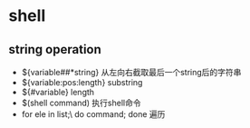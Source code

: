 # shell  
## string operation  
* ${variable##*string} 从左向右截取最后一个string后的字符串  
* ${variable:pos:length} substring  
* ${#variable} length  
* $(shell command) 执行shell命令
* for ele in list;\ do command; done  遍历
